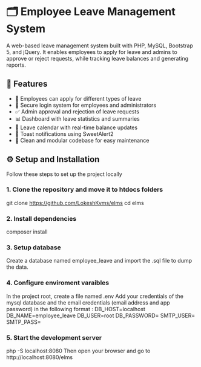 # 🗂️ Employee Leave Management System
A web-based leave management system built with PHP, MySQL, Bootstrap 5, and jQuery. 
It enables employees to apply for leave and admins to approve or reject requests, while tracking leave balances and generating reports.

## 🚀 Features
- 📝 Employees can apply for different types of leave  
- 🔐 Secure login system for employees and administrators  
- ✅ Admin approval and rejection of leave requests  
- 📊 Dashboard with leave statistics and summaries  
- 📅 Leave calendar with real-time balance updates  
- 🔔 Toast notifications using SweetAlert2  
- 📁 Clean and modular codebase for easy maintenance

## ⚙️ Setup and Installation
Follow these steps to set up the project locally

### 1. Clone the repository and move it to htdocs folders
git clone https://github.com/LokeshKvms/elms
cd elms

### 2. Install dependencies
composer install

### 3. Setup database
Create a database named employee_leave and import the .sql file to dump the data.

### 4. Configure enviroment varaibles
In the project root, create a file named .env
Add your credentials of the mysql database and the email credentials (email address and app password) in the following format :
DB_HOST=localhost
DB_NAME=employee_leave
DB_USER=root
DB_PASSWORD=
SMTP_USER=
SMTP_PASS=

### 5. Start the development server
php -S localhost:8080
Then open your browser and go to http://localhost:8080/elms
